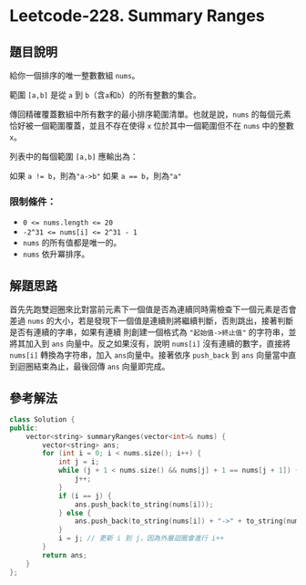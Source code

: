 
# Leetcode-228. Summary Ranges
## 題目說明
給你一個排序的唯一整數數組 `nums`。

範圍 `[a,b]` 是從 `a` 到 `b`（含`a`和`b`）的所有整數的集合。

傳回精確覆蓋數組中所有數字的最小排序範圍清單。也就是說，`nums` 的每個元素恰好被一個範圍覆蓋，並且不存在使得 `x` 位於其中一個範圍但不在 `nums` 中的整數 `x`。

列表中的每個範圍 `[a,b]` 應輸出為：

如果 `a != b`，則為`"a->b"` 
如果 `a == b`，則為`"a"`
### 限制條件：
- `0 <= nums.length <= 20`
- `-2^31 <= nums[i] <= 2^31 - 1`
- `nums` 的所有值都是唯一的。
- `nums` 依升冪排序。

## 解題思路
首先先跑雙迴圈來比對當前元素下一個值是否為連續同時需檢查下一個元素是否會差過 `nums` 的大小，若是發現下一個值是連續則將繼續判斷，否則跳出，接著判斷是否有連續的字串，如果有連續
則創建一個格式為 `"起始值->終止值"` 的字符串，並將其加入到 `ans` 向量中。反之如果沒有，說明 `nums[i]` 沒有連續的數字，直接將 `nums[i]` 轉換為字符串，加入 `ans`向量中。接著依序  `push_back` 到 `ans` 向量當中直到迴圈結束為止，最後回傳 `ans` 向量即完成。
## 參考解法
```cpp title="C++" showLineNumbers
class Solution {
public:
    vector<string> summaryRanges(vector<int>& nums) {
        vector<string> ans;
        for (int i = 0; i < nums.size(); i++) {
            int j = i;
            while (j + 1 < nums.size() && nums[j] + 1 == nums[j + 1]) {
                j++;
            }
            if (i == j) {
                ans.push_back(to_string(nums[i]));
            } else {
                ans.push_back(to_string(nums[i]) + "->" + to_string(nums[j]));
            }
            i = j; // 更新 i 到 j，因為外層迴圈會進行 i++
        }
        return ans;
    }
};
```